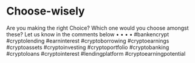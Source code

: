 # Choose-wisely
Are you making the right Choice?  Which one would you choose amongst these?  Let us know in the comments below • • • •  #bankencrypt #cryptolending #earninterest #cryptoborrowing #cryptoearnings #cryptoassets #cryptoinvesting #cryptoportfolio #cryptobanking #cryptoloans #cryptointerest #lendingplatform #cryptoearningpotential 
